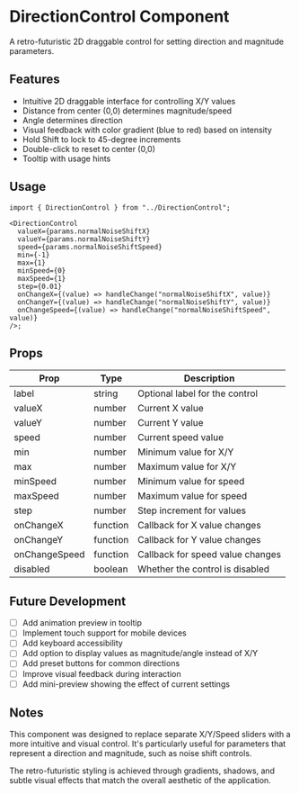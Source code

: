 # DirectionControl Component

A retro-futuristic 2D draggable control for setting direction and magnitude parameters.

## Features

- Intuitive 2D draggable interface for controlling X/Y values
- Distance from center (0,0) determines magnitude/speed
- Angle determines direction
- Visual feedback with color gradient (blue to red) based on intensity
- Hold Shift to lock to 45-degree increments
- Double-click to reset to center (0,0)
- Tooltip with usage hints

## Usage

```tsx
import { DirectionControl } from "../DirectionControl";

<DirectionControl
  valueX={params.normalNoiseShiftX}
  valueY={params.normalNoiseShiftY}
  speed={params.normalNoiseShiftSpeed}
  min={-1}
  max={1}
  minSpeed={0}
  maxSpeed={1}
  step={0.01}
  onChangeX={(value) => handleChange("normalNoiseShiftX", value)}
  onChangeY={(value) => handleChange("normalNoiseShiftY", value)}
  onChangeSpeed={(value) => handleChange("normalNoiseShiftSpeed", value)}
/>;
```

## Props

| Prop          | Type     | Description                      |
| ------------- | -------- | -------------------------------- |
| label         | string   | Optional label for the control   |
| valueX        | number   | Current X value                  |
| valueY        | number   | Current Y value                  |
| speed         | number   | Current speed value              |
| min           | number   | Minimum value for X/Y            |
| max           | number   | Maximum value for X/Y            |
| minSpeed      | number   | Minimum value for speed          |
| maxSpeed      | number   | Maximum value for speed          |
| step          | number   | Step increment for values        |
| onChangeX     | function | Callback for X value changes     |
| onChangeY     | function | Callback for Y value changes     |
| onChangeSpeed | function | Callback for speed value changes |
| disabled      | boolean  | Whether the control is disabled  |

## Future Development

- [ ] Add animation preview in tooltip
- [ ] Implement touch support for mobile devices
- [ ] Add keyboard accessibility
- [ ] Add option to display values as magnitude/angle instead of X/Y
- [ ] Add preset buttons for common directions
- [ ] Improve visual feedback during interaction
- [ ] Add mini-preview showing the effect of current settings

## Notes

This component was designed to replace separate X/Y/Speed sliders with a more intuitive and visual control. It's particularly useful for parameters that represent a direction and magnitude, such as noise shift controls.

The retro-futuristic styling is achieved through gradients, shadows, and subtle visual effects that match the overall aesthetic of the application.
